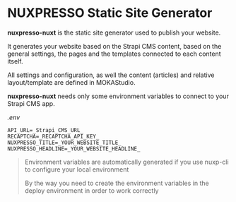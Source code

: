 # NUXPRESSO Static Site Generator

**nuxpresso-nuxt** is the static site generator used to publish your website. 

It generates your website based on the Strapi CMS content, based on the general settings, the pages and the templates connected to each content itself.

All settings and configuration, as well the content (articles) and relative layout/template are defined in MOKAStudio.

**nuxpresso-nuxt** needs only some environment variables to connect to your Strapi CMS app.

*.env*

```
API_URL=_Strapi_CMS_URL_
RECAPTCHA=_RECAPTCHA_API_KEY_
NUXPRESSO_TITLE=_YOUR_WEBSITE_TITLE_
NUXPRESSO_HEADLINE=_YOUR_WEBSITE_HEADLINE_
```
> Environment variables are automatically generated if you use nuxp-cli to configure your local environment
>
> By the way you need to create the environment variables in the deploy environment in order to work correctly

